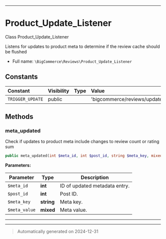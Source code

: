 ***

# Product_Update_Listener

Class Product_Update_Listener

Listens for updates to product meta to determine if the review
cache should be flushed

* Full name: `\BigCommerce\Reviews\Product_Update_Listener`


## Constants

| Constant | Visibility | Type | Value |
|:---------|:-----------|:-----|:------|
|`TRIGGER_UPDATE`|public| |&#039;bigcommerce/reviews/update&#039;|


## Methods


### meta_updated

Check if updates to product meta include changes to review count or rating sum

```php
public meta_updated(int $meta_id, int $post_id, string $meta_key, mixed $meta_value): mixed
```








**Parameters:**

| Parameter | Type | Description |
|-----------|------|-------------|
| `$meta_id` | **int** | ID of updated metadata entry. |
| `$post_id` | **int** | Post ID. |
| `$meta_key` | **string** | Meta key. |
| `$meta_value` | **mixed** | Meta value. |





***


***
> Automatically generated on 2024-12-31
